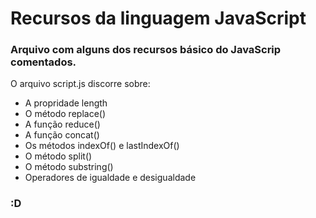 # Recursos da linguagem JavaScript  
### Arquivo com alguns dos recursos básico do JavaScrip comentados.
O arquivo script.js discorre sobre:  
* A propridade length
* O método replace()
* A função reduce()
* A função concat()
* Os métodos indexOf() e lastIndexOf()
* O método split()
* O método substring()
* Operadores de igualdade e desigualdade  

 ### :D
